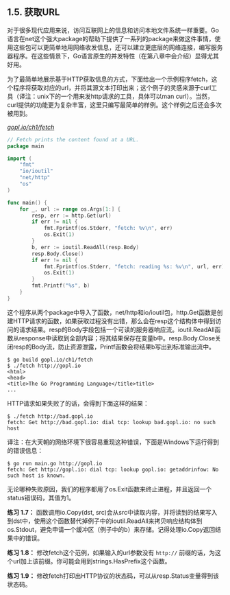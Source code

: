 ## 1.5. 获取URL

对于很多现代应用来说，访问互联网上的信息和访问本地文件系统一样重要。Go语言在net这个强大package的帮助下提供了一系列的package来做这件事情，使用这些包可以更简单地用网络收发信息，还可以建立更底层的网络连接，编写服务器程序。在这些情景下，Go语言原生的并发特性（在第八章中会介绍）显得尤其好用。

为了最简单地展示基于HTTP获取信息的方式，下面给出一个示例程序fetch，这个程序将获取对应的url，并将其源文本打印出来；这个例子的灵感来源于curl工具（译注：unix下的一个用来发http请求的工具，具体可以man curl）。当然，curl提供的功能更为复杂丰富，这里只编写最简单的样例。这个样例之后还会多次被用到。

<u><i>gopl.io/ch1/fetch</i></u>
```go
// Fetch prints the content found at a URL.
package main

import (
	"fmt"
	"io/ioutil"
	"net/http"
	"os"
)

func main() {
	for _, url := range os.Args[1:] {
		resp, err := http.Get(url)
		if err != nil {
			fmt.Fprintf(os.Stderr, "fetch: %v\n", err)
			os.Exit(1)
		}
		b, err := ioutil.ReadAll(resp.Body)
		resp.Body.Close()
		if err != nil {
			fmt.Fprintf(os.Stderr, "fetch: reading %s: %v\n", url, err)
			os.Exit(1)
		}
		fmt.Printf("%s", b)
	}
}
```

这个程序从两个package中导入了函数，net/http和io/ioutil包，http.Get函数是创建HTTP请求的函数，如果获取过程没有出错，那么会在resp这个结构体中得到访问的请求结果。resp的Body字段包括一个可读的服务器响应流。ioutil.ReadAll函数从response中读取到全部内容；将其结果保存在变量b中。resp.Body.Close关闭resp的Body流，防止资源泄露，Printf函数会将结果b写出到标准输出流中。

```
$ go build gopl.io/ch1/fetch
$ ./fetch http://gopl.io
<html>
<head>
<title>The Go Programming Language</title>title>
...
```

HTTP请求如果失败了的话，会得到下面这样的结果：

```
$ ./fetch http://bad.gopl.io
fetch: Get http://bad.gopl.io: dial tcp: lookup bad.gopl.io: no such host
```

译注：在大天朝的网络环境下很容易重现这种错误，下面是Windows下运行得到的错误信息：

```
$ go run main.go http://gopl.io
fetch: Get http://gopl.io: dial tcp: lookup gopl.io: getaddrinfow: No such host is known.
```

无论哪种失败原因，我们的程序都用了os.Exit函数来终止进程，并且返回一个status错误码，其值为1。

**练习 1.7：** 函数调用io.Copy(dst, src)会从src中读取内容，并将读到的结果写入到dst中，使用这个函数替代掉例子中的ioutil.ReadAll来拷贝响应结构体到os.Stdout，避免申请一个缓冲区（例子中的b）来存储。记得处理io.Copy返回结果中的错误。

**练习 1.8：** 修改fetch这个范例，如果输入的url参数没有 `http://` 前缀的话，为这个url加上该前缀。你可能会用到strings.HasPrefix这个函数。

**练习 1.9：** 修改fetch打印出HTTP协议的状态码，可以从resp.Status变量得到该状态码。
